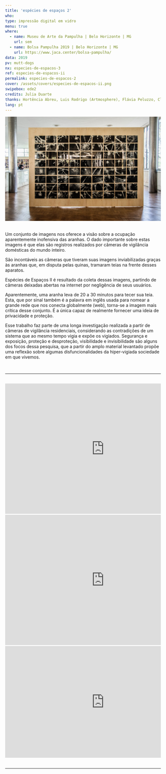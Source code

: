 ```yaml
---
title: 'espécies de espaços 2'
who: 
type: impressão digital em vidro
menu: true
where: 
  - name: Museu de Arte da Pampulha | Belo Horizonte | MG
    url: sem
  - name: Bolsa Pampulha 2019 | Belo Horizonte | MG
    url: https://www.jaca.center/bolsa-pampulha/
data: 2019
pv: mutt-dogs
nx: especies-de-espacos-3
ref: especies-de-espacos-ii
permalink: especies-de-espacos-2
cover: /assets/covers/especies-de-espacos-ii.png
swipebox: ede2
credits: Julia Duarte
thanks: Hortência Abreu, Luis Rodrigo (Artmosphere), Flávia Peluzzo, Clarice G. Lacerda, Félix Blume, Flaviana Lassan, Julia Mesquita, Francisca Caporalli, Monica Hoff.
lang: pt
---
```


<img src="../assets/posts/especiesdeespacosii.jpg" class="img-border">
<br><br>

Um conjunto de imagens nos oferece a visão sobre a ocupação aparentemente inofensiva das aranhas. O dado importante sobre estas imagens é que elas são registros realizados por câmeras de vigilância domésticas do mundo inteiro. 

São incontáveis as câmeras que tiveram suas imagens inviabilizadas graças às aranhas que, em disputa pelas quinas, tramaram teias na frente desses aparatos. 

Espécies de Espaços II é resultado da coleta dessas imagens, partindo de câmeras deixadas abertas na internet por negligência de seus usuários.

Aparentemente, uma aranha leva de 20 a 30 minutos para tecer sua teia. Esta, que por sinal também é a palavra em inglês usada para nomear a grande rede que nos conecta globalmente (web), torna-se a imagem mais crítica desse conjunto. É a única capaz de realmente fornecer uma ideia de privacidade e proteção.

Esse trabalho faz parte de uma longa investigação realizada a partir de câmeras de vigilância residenciais, considerando as contradições de um sistema que ao mesmo tempo vigia e expõe os vigiados. Segurança e exposição, proteção e desproteção, visibilidade e invisibilidade são alguns dos focos dessa pesquisa, que a partir do amplo material levantado propõe uma reflexão sobre algumas disfuncionalidades da hiper-vigiada sociedade em que vivemos. 

<br>

--- 

<br>
<div class="row">
  <div class="column">
        <div class="video-wrapper-side video-wrapper-16x9">
            <iframe src="https://player.vimeo.com/video/358614507?autoplay=1" width="640" height="420"  frameborder="0" allow="autoplay; fullscreen" allowfullscreen></iframe>
        </div>
   </div>
    <div class="column">
        <div class="video-wrapper-side video-wrapper-16x9">
           <iframe src="https://player.vimeo.com/video/358613759?autoplay=1" width="640" height="420"  frameborder="0" allow="autoplay; fullscreen" allowfullscreen></iframe>
        </div>
    </div>
    <div class="column">
        <div class="video-wrapper-side video-wrapper-16x9">
            <iframe src="https://player.vimeo.com/video/358613381?autoplay=1" width="640" height="360"  frameborder="0" allow="autoplay; fullscreen" allowfullscreen></iframe>
        </div>
    </div>
    </div>
<br>


---

<br>
